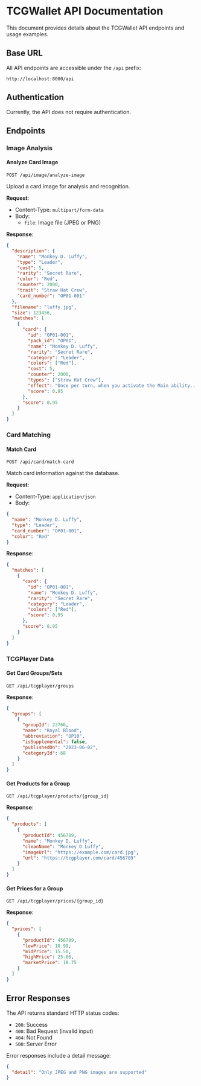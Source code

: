# TCGWallet API Documentation

This document provides details about the TCGWallet API endpoints and usage examples.

## Base URL

All API endpoints are accessible under the `/api` prefix:

```
http://localhost:8000/api
```

## Authentication

Currently, the API does not require authentication.

## Endpoints

### Image Analysis

#### Analyze Card Image

```
POST /api/image/analyze-image
```

Upload a card image for analysis and recognition.

**Request**:
- Content-Type: `multipart/form-data`
- Body: 
  - `file`: Image file (JPEG or PNG)

**Response**:
```json
{
  "description": {
    "name": "Monkey D. Luffy",
    "type": "Leader",
    "cost": 5,
    "rarity": "Secret Rare",
    "color": "Red",
    "counter": 2000,
    "trait": "Straw Hat Crew",
    "card_number": "OP01-001"
  },
  "filename": "luffy.jpg",
  "size": 123456,
  "matches": [
    {
      "card": {
        "id": "OP01-001",
        "pack_id": "OP01",
        "name": "Monkey D. Luffy",
        "rarity": "Secret Rare",
        "category": "Leader",
        "colors": ["Red"],
        "cost": 5,
        "counter": 2000,
        "types": ["Straw Hat Crew"],
        "effect": "Once per turn, when you activate the Main ability...",
        "score": 0.95
      },
      "score": 0.95
    }
  ]
}
```

### Card Matching

#### Match Card

```
POST /api/card/match-card
```

Match card information against the database.

**Request**:
- Content-Type: `application/json`
- Body:
```json
{
  "name": "Monkey D. Luffy",
  "type": "Leader",
  "card_number": "OP01-001",
  "color": "Red"
}
```

**Response**:
```json
{
  "matches": [
    {
      "card": {
        "id": "OP01-001",
        "name": "Monkey D. Luffy",
        "rarity": "Secret Rare",
        "category": "Leader",
        "colors": ["Red"],
        "score": 0.95
      },
      "score": 0.95
    }
  ]
}
```

### TCGPlayer Data

#### Get Card Groups/Sets

```
GET /api/tcgplayer/groups
```

**Response**:
```json
{
  "groups": [
    {
      "groupId": 23766,
      "name": "Royal Blood",
      "abbreviation": "OP10",
      "isSupplemental": false,
      "publishedOn": "2023-06-02",
      "categoryId": 68
    }
  ]
}
```

#### Get Products for a Group

```
GET /api/tcgplayer/products/{group_id}
```

**Response**:
```json
{
  "products": [
    {
      "productId": 456789,
      "name": "Monkey D. Luffy",
      "cleanName": "Monkey D Luffy",
      "imageUrl": "https://example.com/card.jpg",
      "url": "https://tcgplayer.com/card/456789"
    }
  ]
}
```

#### Get Prices for a Group

```
GET /api/tcgplayer/prices/{group_id}
```

**Response**:
```json
{
  "prices": [
    {
      "productId": 456789,
      "lowPrice": 10.99,
      "midPrice": 15.50,
      "highPrice": 25.00,
      "marketPrice": 18.75
    }
  ]
}
```

## Error Responses

The API returns standard HTTP status codes:

- `200`: Success
- `400`: Bad Request (invalid input)
- `404`: Not Found
- `500`: Server Error

Error responses include a detail message:

```json
{
  "detail": "Only JPEG and PNG images are supported"
}
```
